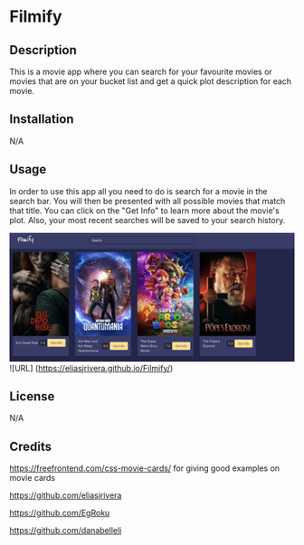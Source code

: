 # Filmify

## Description

This is a movie app where you can search for your favourite movies or movies that are on your bucket list and get a quick plot description for each movie. 

## Installation

N/A

## Usage

In order to use this app all you need to do is search for a movie in the search bar. You will then be presented with all possible movies that match that title. You can click on the "Get Info" to learn more about the movie's plot. Also, your most recent searches will be saved to your search history. 

![scrrenshot](Screenshot.png)
![URL] (https://eliasjrivera.github.io/Filmify/)


## License

N/A

## Credits
https://freefrontend.com/css-movie-cards/ for giving good examples on movie cards

https://github.com/eliasjrivera

https://github.com/EgRoku

https://github.com/danabelleli


